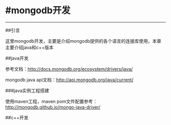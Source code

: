 #mongodb开发
===================================

***

##引言

这里mongodb开发，主要是介绍mongodb提供的各个语言的连接库使用，本章主要介绍java和c++版本

##java开发

参考文档：http://docs.mongodb.org/ecosystem/drivers/java/

mongodb java api文档：http://api.mongodb.org/java/current/

###java实例工程搭建

使用maven工程，maven pom文件配置参考：http://mongodb.github.io/mongo-java-driver/


##c++开发

